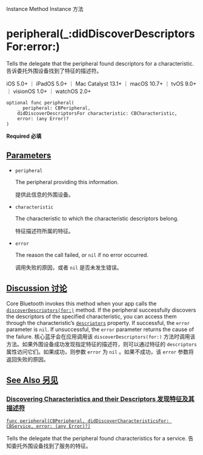 Instance Method Instance 方法

# peripheral(_:didDiscoverDescriptorsFor:error:) 

Tells the delegate that the peripheral found descriptors for a characteristic.
告诉委托外围设备找到了特征的描述符。

iOS 5.0+ ｜ iPadOS 5.0+ ｜ Mac Catalyst 13.1+ ｜ macOS 10.7+ ｜ tvOS 9.0+ ｜ visionOS 1.0+ ｜ watchOS 2.0+ 

```
optional func peripheral(
    _ peripheral: CBPeripheral,
    didDiscoverDescriptorsFor characteristic: CBCharacteristic,
    error: (any Error)?
)
```

**Required 必填**



## [Parameters](https://developer.apple.com/documentation/corebluetooth/cbperipheraldelegate/peripheral(_:diddiscoverdescriptorsfor:error:)#parameters)

- `peripheral`

  The peripheral providing this information. 

  提供此信息的外围设备。

- `characteristic`

  The characteristic to which the characteristic descriptors belong. 

  特征描述符所属的特征。

- `error`

  The reason the call failed, or `nil` if no error occurred. 

  调用失败的原因，或者 `nil` 是否未发生错误。

  

## [Discussion 讨论](https://developer.apple.com/documentation/corebluetooth/cbperipheraldelegate/peripheral(_:diddiscoverdescriptorsfor:error:)#Discussion)

Core Bluetooth invokes this method when your app calls the [`discoverDescriptors(for:)`](https://developer.apple.com/documentation/corebluetooth/cbperipheral/discoverdescriptors(for:)) method. If the peripheral successfully discovers the descriptors of the specified characteristic, you can access them through the characteristic’s [`descriptors`](https://developer.apple.com/documentation/corebluetooth/cbcharacteristic/descriptors) property. If successful, the `error` parameter is `nil`. If unsuccessful, the `error` parameter returns the cause of the failure.
核心蓝牙会在应用调用该 `discoverDescriptors(for:)` 方法时调用该方法。如果外围设备成功发现指定特征的描述符，则可以通过特征的 `descriptors` 属性访问它们。如果成功，则参数 `error` 为 `nil` 。如果不成功，该 `error` 参数将返回失败的原因。



## [See Also 另见](https://developer.apple.com/documentation/corebluetooth/cbperipheraldelegate/peripheral(_:diddiscoverdescriptorsfor:error:)#see-also)

### [Discovering Characteristics and their Descriptors 发现特征及其描述符](https://developer.apple.com/documentation/corebluetooth/cbperipheraldelegate/peripheral(_:diddiscoverdescriptorsfor:error:)#Discovering-Characteristics-and-their-Descriptors)

[`func peripheral(CBPeripheral, didDiscoverCharacteristicsFor: CBService, error: (any Error)?)`](https://developer.apple.com/documentation/corebluetooth/cbperipheraldelegate/peripheral(_:diddiscovercharacteristicsfor:error:))

Tells the delegate that the peripheral found characteristics for a service.
告知委托外围设备找到了服务的特征。
